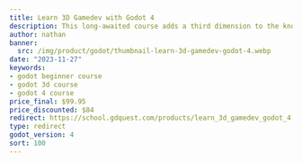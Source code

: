 ```yaml
---
title: Learn 3D Gamedev with Godot 4
description: This long-awaited course adds a third dimension to the knowledge you pick up in Learn 2D Gamedev. By the end of it, you will have the skills to build your own 3D game.
author: nathan
banner:
  src: /img/product/godot/thumbnail-learn-3d-gamedev-godot-4.webp
date: "2023-11-27"
keywords:
- godot beginner course
- godot 3d course
- godot 4 course
price_final: $99.95
price_discounted: $84
redirect: https://school.gdquest.com/products/learn_3d_gamedev_godot_4
type: redirect
godot_version: 4
sort: 100
---
```

